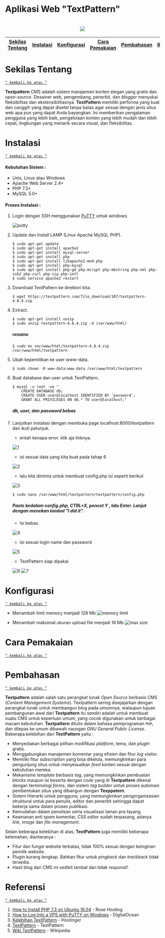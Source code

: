 <h1> Aplikasi Web "TextPattern" </h1>
<h1 align="center"><img src="https://andy-carter.com/files/cache/397/9ff0291dcee547b40660934ec4fceb44/txp.png"></h1>

[Sekilas Tentang](#sekilas-tentang) | [Instalasi](#instalasi) | [Konfigurasi](#konfigurasi) | [Cara Pemakaian](#cara-pemakaian) | [Pembahasan](#pembahasan) | [Referensi](#referensi)
:---:|:---:|:---:|:---:|:---:|:---:
  
  
  

  
# Sekilas Tentang
[`^ kembali ke atas ^`](#)

**Textpattern** CMS adalah sistem manajemen konten elegan yang gratis dan _open-source_. Desainer web, pengembang, penerbit, dan _blogger_ menyukai fleksibilitas dan ekstensibilitasnya. **TextPattern** memiliki performa yang kuat dan canggih yang dapat disetel tanpa batas agar sesuai dengan jenis situs web apa pun yang dapat Anda bayangkan. Ini memberikan pengalaman pengguna yang lebih baik, pengelolaan konten yang lebih mudah dan lebih cepat, lingkungan yang menarik secara visual, dan fleksibilitas.


# Instalasi
[`^ kembali ke atas ^`](#)

#### Kebutuhan Sistem :
- Unix, Linux atau Windows
- Apache Web Server 2.4+
- PHP 7.3+
- MySQL 5.0+

#### Proses Instalasi :
1. Login dengan SSH menggunakan [PuTTY](http://www.putty.org/) untuk windows.
   
   ![putty](https://user-images.githubusercontent.com/74884859/111350795-14bc0100-86b5-11eb-8591-ebdcc2cec2d0.png)

2. Update dan Install LAMP (Linux Apache MySQL PHP).
    ```
    $ sudo apt-get update
    $ sudo apt-get install apache2
    $ sudo apt-get install mysql-server
    $ sudo apt-get install php
    $ sudo apt-get install libapache2-mod-php
    $ sudo apt-get install php-mysql
    $ sudo apt-get install php-gd php-mcrypt php-mbstring php-xml php-ssh2 php-curl php-zip php-intl
    $ sudo service apache2 restart
    ```

3. Download TextPattern ke direktori kita. 
    ```
    $ wget https://textpattern.com/file_download/107/textpattern-4.8.4.zip
    ```

4. Extract.
    ```
    $ sudo apt-get install unzip
    $ sudo unzip textpattern-4.8.4.zip -d /var/www/html/
    ```
    ##### rename
    
    ```$ sudo mv var/www/html/textpattern-4.8.4.zip /var/www/html/textpattern```
    
5. Ubah kepemilikan ke user www-data.
    ```
    $ sudo chown -R www-data:www-data /var/www/html/textpattern
    ```

6. Buat database dan user untuk TextPattern.
    ```
    $ mysql -u root -ve "
        CREATE DATABASE db;
        CREATE USER user@localhost IDENTIFIED BY 'password';
        GRANT ALL PRIVILEGES ON db.* TO user@localhost;"
    ```
      ##### db, user, dan password bebas

7. Lanjutkan instalasi dengan membuka page localhost:8000/textpattern dan ikuti petunjuk.
      - entah kenapa error. klik aja linknya.

      ![1](https://user-images.githubusercontent.com/74884859/111351328-a75ca000-86b5-11eb-8411-b9a03388907c.png)

      - isi sesuai data yang kita buat pada tahap 6
 
      ![2](https://user-images.githubusercontent.com/74884859/111342433-0bc73180-86ad-11eb-860b-ccdb182c571e.png)

      - lalu kita diminta untuk membuat config.php isi seperti berikut
    
      ![3](https://user-images.githubusercontent.com/74884859/111342435-0bc73180-86ad-11eb-9837-50fbde829b75.png)
      
      ```$ sudo nano /var/www/html/textpattern/textpattern/config.php```
      ##### Paste kedalam config.php, CTRL+X, pencet Y , lalu Enter. Lanjut dengan menekan tombol "I did it".

      - Isi bebas.

      ![4](https://user-images.githubusercontent.com/74884859/111343950-817fcd00-86ae-11eb-9ece-be3fa8f4174a.png)

      - Isi sesuai login name dan password

      ![5](https://user-images.githubusercontent.com/74884859/111344799-4c27af00-86af-11eb-9a98-666507b9864d.png)
    
      - TextPattern siap dipakai

      ![6](https://user-images.githubusercontent.com/74884859/111342444-0cf85e80-86ad-11eb-8496-e2b9209cd6ed.png)
      ![7](https://user-images.githubusercontent.com/74884859/111344239-c60b6880-86ae-11eb-9cd2-c1238b1d82ec.png)

# Konfigurasi
[`^ kembali ke atas ^`](#)

- Menambah limit memory menjadi 128 Mb
  ![memory limit](https://user-images.githubusercontent.com/44494446/111346980-59de3400-86b1-11eb-9cb5-b8a9f8c3d360.png)
  
- Menambah maksimal ukuran upload file menjadi 16 Mb
  ![max size](https://user-images.githubusercontent.com/44494446/111346982-5ba7f780-86b1-11eb-8570-50f417219293.png)


# Cara Pemakaian
[`^ kembali ke atas ^`](#)

# Pembahasan
[`^ kembali ke atas ^`](#)

**Textpattern** adalah salah satu perangkat lunak _Open Source_ berbasis CMS (_Content Management Systems_). Textpattern sering disejajarkan dengan perangkat lunak untuk membangun blog pada umumnya, walaupun tujuan pembangunan awal dari **Textpattern** itu sendiri adalah untuk membuat suatu CMS untuk keperluan umum, yang cocok digunakan untuk berbagai macam kebutuhan. **Textpattern** ditulis dalam bahasa pemprograman `PHP`, dan dilepas ke umum dibawah naungan _GNU General Public License_. Beberapa kelebihan dari **TextPattern** yaitu :
- Menyediakan berbagai pilihan modifikasi _platform_, tema, dan _plugin_ gratis.
- Menggabungkan manajemen komentar yang efisien dan fitur _log visitor_.
- Memiliki fitur _subscription_ yang bisa dikelola, memungkinkan para pengunjung situs untuk menyesuaikan _feed_ konten sesuai dengan kebutuhan mereka.
- Mekanisme _template_ berbasis _tag_, yang memungkinkan pembuatan _blocks_ maupun isi beserta dengan _code_ yang di **Textpattern** dikenal dengan terminologi _forms_, dan sistem _tag builder_ untuk proses automasi pembentukan situs yang dibangun dengan **Texppatern**.
- Sistem Hierarki untuk pengguna, yang memungkinkan pengorganisasian struktural untuk para penulis, editor dan penerbit sehingga dapat bekerja sama dalam proses publikasi.
- Kemudahan dalam penulisan serta visualisasi laman pra tayang. 
- Keamanan anti _spam_ komentar, _CSS editor_ sudah terpasang, adanya _link_, _image_ dan _file management_.

Selain beberapa kelebihan di atas, **TextPattern** juga memiliki beberapa kelemahan, diantaranya :
- Fitur dan fungsi website terbatas, tidak 100% sesuai dengan keinginan pemilik website.
- Plugin kurang lengkap. Bahkan fitur untuk _pingback_ dan _trackback_ tidak tersedia.
- Hasil blog dari CMS ini sedikit lambat dan tidak responsif.

# Referensi
[`^ kembali ke atas ^`](#)

1. [How to Install PHP 7.3 on Ubuntu 16.04](https://www.rosehosting.com/blog/how-to-install-php-7-3-on-ubuntu-16-04/) - Rose Hosting
2. [How to Log Into a VPS with PuTTY on Windows](https://www.digitalocean.com/community/tutorials/how-to-log-into-a-vps-with-putty-windows-users) - DigitalOcean
3. [Kelebihan TextPattern](https://www.hostinger.co.id/tutorial/alternatif-wordpress#:~:text=Keunggulan%20Textpattern%3A,feed%20konten%20sesuai%20kebutuhan%20mereka) - Hostinger
4. [TextPattern](https://textpattern.com/) - TextPattern
5. [Wiki TextPattern](https://id.wikipedia.org/wiki/Textpattern) - Wikipedia
